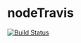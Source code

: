 # nodeTravis
[![Build Status](https://travis-ci.org/limkimhoe/nodeTravis.svg?branch=master)](https://travis-ci.org/limkimhoe/nodeTravis)
